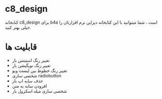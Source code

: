 # c8_design
کتابخانه c8_design برای b4a است ، شما میتوانید با این کتابخانه دیزاین نرم افزارتان را خیلی بهتر کنید.

# قابلیت ها

- تغییر رنگ استیتس بار
- تغییر رنگ نویگیشن بار
- تغییر رنگ خطوط بین لیست ویو
- شخصی سازی radiobutton
- حذف سایه اپ بار
- افزودن سایه به متن
- شخصی سازی میله اسکرول بار
